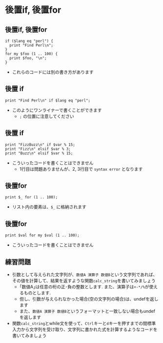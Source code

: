 # 後置if, 後置for

## 後置if, 後置for
    if ($lang eq "perl") {
      print "Find Perl\n";
    }
    for my $foo (1 .. 100) {
      print $foo, "\n";
    }

- これらのコードには別の書き方があります

## 後置 if
    print "Find Perl\n" if $lang eq "perl";

- このようにワンライナーで書くことができます
    - `;` の位置に注意してください

## 後置 if
    print "FizzBuzz\n" if $var % 15;
    print "Fizz\n" elsif $var % 3;
    print "Buzz\n" elsif $var % 15;

- こういったコードを書くことはできません
    - 1行目は問題ありませんが、2, 3行目で `syntax error` となります

## 後置for
    print $_ for (1 .. 100);

- リスト内の要素は、`$_` に格納されます

## 後置for
    print $val for my $val (1 .. 100);

- こういったコードを書くことはできません

## 練習問題

- 引数として与えられた文字列が、`数値A 演算子 数値B`という文字列であれば、その値を計算して、結果を返すような関数`calc_string`を書いてみましょう
    - ｢数値A｣は任意の桁の正･負の整数とします. また、演算子は`+-*/%`が使えるものとします.
    - 但し、引数が与えられなかった場合(空の文字列の場合)は、undefを返します
    - また、`数値A 演算子 数値B`というフォーマットと一致しない場合もundefを返します
- 関数`calc_string`とwhile文を使って、`Ctrl`キーと`d`キーを押すまでの間標準入力から文字列を受け取り、文字列に書かれた式を計算するようなコードを書いてみましょう

